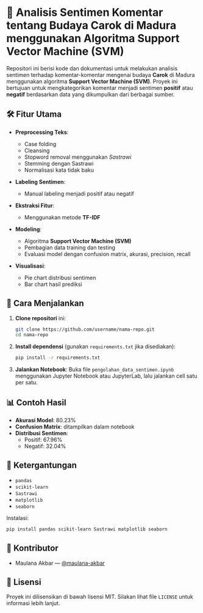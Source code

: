 
# 🧠 Analisis Sentimen Komentar tentang Budaya Carok di Madura menggunakan Algoritma Support Vector Machine (SVM)

Repositori ini berisi kode dan dokumentasi untuk melakukan analisis sentimen terhadap komentar-komentar mengenai budaya **Carok** di Madura menggunakan algoritma **Support Vector Machine (SVM)**. Proyek ini bertujuan untuk mengkategorikan komentar menjadi sentimen **positif** atau **negatif** berdasarkan data yang dikumpulkan dari berbagai sumber.


## 🛠️ Fitur Utama

- **Preprocessing Teks**:
  - Case folding
  - Cleansing
  - Stopword removal menggunakan *Sastrawi*
  - Stemming dengan Sastrawi
  - Normalisasi kata tidak baku

- **Labeling Sentimen**:
  - Manual labeling menjadi positif atau negatif

- **Ekstraksi Fitur**:
  - Menggunakan metode **TF-IDF**

- **Modeling**:
  - Algoritma **Support Vector Machine (SVM)**
  - Pembagian data training dan testing
  - Evaluasi model dengan confusion matrix, akurasi, precision, recall

- **Visualisasi**:
  - Pie chart distribusi sentimen
  - Bar chart hasil prediksi

## 🚀 Cara Menjalankan

1. **Clone repositori** ini:
   ```bash
   git clone https://github.com/username/nama-repo.git
   cd nama-repo
   ```

2. **Install dependensi** (gunakan `requirements.txt` jika disediakan):
   ```bash
   pip install -r requirements.txt
   ```

3. **Jalankan Notebook**:
   Buka file `pengolahan_data_sentimen.ipynb` menggunakan Jupyter Notebook atau JupyterLab, lalu jalankan cell satu per satu.

## 📊 Contoh Hasil

- **Akurasi Model**: 80.23%
- **Confusion Matrix**: ditampilkan dalam notebook
- **Distribusi Sentimen**:
  - Positif: 67.96%
  - Negatif: 32.04%

## 📌 Ketergantungan

- `pandas`
- `scikit-learn`
- `Sastrawi`
- `matplotlib`
- `seaborn`

Instalasi:
```bash
pip install pandas scikit-learn Sastrawi matplotlib seaborn
```

## 👤 Kontributor

- Maulana Akbar — [@maulana-akbar](https://github.com/maulana-akbar)

## 📄 Lisensi

Proyek ini dilisensikan di bawah lisensi MIT. Silakan lihat file `LICENSE` untuk informasi lebih lanjut.
